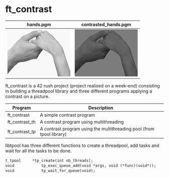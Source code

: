 # ft_contrast
hands.pgm             |  contrasted_hands.pgm
:-------------------------:|:-------------------------:
<img src="imgs/hands.png" alt="drawing" width="200"/>  |  <img src="imgs/contrasted_hands.png" alt="drawing" width="200"/>

ft_contrast is a 42 rush project (project realised on a week-end) consisting in building a threadpool library and three different programs applying a contrast on a picture.

| Program   | Description |
| -------- | -------------- |
| ft_contrast  | A simple contrast program             |
| ft_contrast_th  | A contrast program using multithreading             |
| ft_contrast_tp  | A contrast program using the multithreading pool (from tpool library)            |

libtpool has three different functions to create a threadpool, add tasks and wait for all the tasks to be done.

```
t_tpool		*tp_create(int nb_threads);
void			tp_exec_queue_add(void *args, void (*func)(void*));
void			tp_wait_for_queue(void);
```
